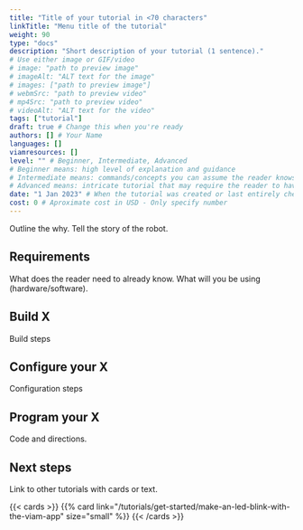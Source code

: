 ```yaml
---
title: "Title of your tutorial in <70 characters"
linkTitle: "Menu title of the tutorial"
weight: 90
type: "docs"
description: "Short description of your tutorial (1 sentence)."
# Use either image or GIF/video
# image: "path to preview image"
# imageAlt: "ALT text for the image"
# images: ["path to preview image"]
# webmSrc: "path to preview video"
# mp4Src: "path to preview video"
# videoAlt: "ALT text for the video"
tags: ["tutorial"]
draft: true # Change this when you're ready
authors: [] # Your Name
languages: []
viamresources: []
level: "" # Beginner, Intermediate, Advanced
# Beginner means: high level of explanation and guidance
# Intermediate means: commands/concepts you can assume the reader knows do not need to be explained, instead link.
# Advanced means: intricate tutorial that may require the reader to have knowledge to adapt
date: "1 Jan 2023" # When the tutorial was created or last entirely checked
cost: 0 # Aproximate cost in USD - Only specify number
---
```


Outline the why.
Tell the story of the robot.

## Requirements

What does the reader need to already know.
What will you be using (hardware/software).

## Build X

Build steps

## Configure your X

Configuration steps

## Program your X

Code and directions.

## Next steps

Link to other tutorials with cards or text.

{{< cards >}}
  {{% card link="/tutorials/get-started/make-an-led-blink-with-the-viam-app" size="small" %}}
{{< /cards >}}
